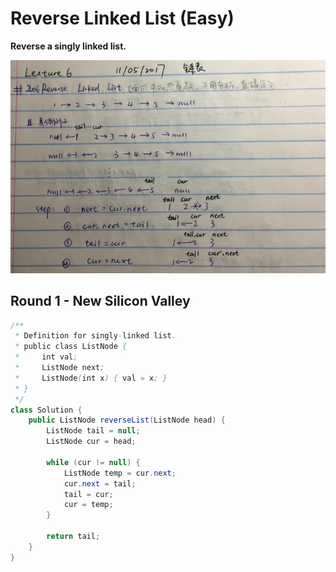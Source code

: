 # Reverse Linked List (Easy)

**Reverse a singly linked list.**

![Alt Text](https://raw.githubusercontent.com/zaa9205/images/master/206.Reverse%20Linked%20List.png)

## Round 1 - New Silicon Valley
```java
/**
 * Definition for singly-linked list.
 * public class ListNode {
 *     int val;
 *     ListNode next;
 *     ListNode(int x) { val = x; }
 * }
 */
class Solution {
    public ListNode reverseList(ListNode head) {
        ListNode tail = null;
        ListNode cur = head;
        
        while (cur != null) {
            ListNode temp = cur.next;
            cur.next = tail;
            tail = cur;
            cur = temp;
        }
        
        return tail;
    }
}
```
